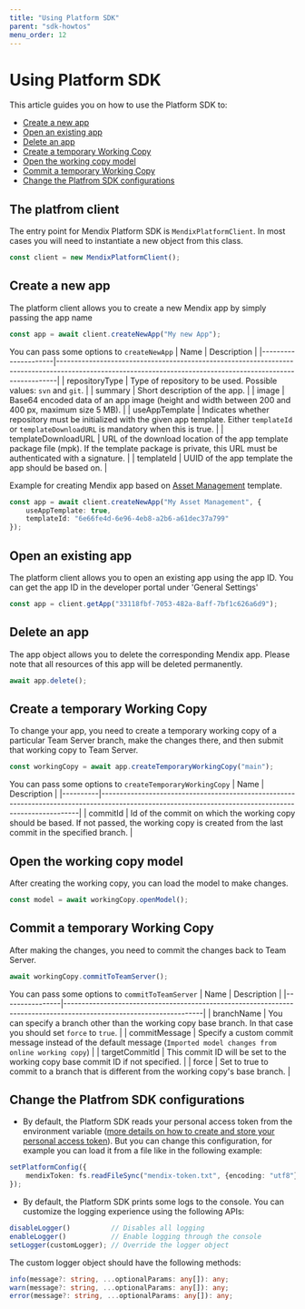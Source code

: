 ```yaml
---
title: "Using Platform SDK"
parent: "sdk-howtos"
menu_order: 12
---
```


# Using Platform SDK
This article guides you on how to use the Platform SDK to:
* [Create a new app](#create-a-new-app)
* [Open an existing app](#open-an-existing-app)
* [Delete an app](#delete-an-app)
* [Create a temporary Working Copy](#create-a-temporary-working-copy)
* [Open the working copy model](#open-the-working-copy-model)
* [Commit a temporary Working Copy](#commit-a-temporary-working-copy)
* [Change the Platfrom SDK configurations](#change-the-platfrom-sdk-configurations)

## The platfrom client
The entry point for Mendix Platform SDK is `MendixPlatformClient`. In most cases you will need to instantiate a new object from this class.
```ts
const client = new MendixPlatformClient();
```

## Create a new app
The platform client allows you to create a new Mendix app by simply passing the app name
```ts
const app = await client.createNewApp("My new App");
```
You can pass some options to `createNewApp`
| Name                | Description                                                                                                                                                |
|---------------------|------------------------------------------------------------------------------------------------------------------------------------------------------------|
| repositoryType      | Type of repository to be used. Possible values: `svn` and `git`.                                                                                           |
| summary             | Short description of the app.                                                                                                                              |
| image               | Base64 encoded data of an app image (height and width between 200 and 400 px, maximum size 5 MB).                                                           |
| useAppTemplate      | Indicates whether repository must be initialized with the given app template. Either `templateId` or `templateDownloadURL` is mandatory when this is true. |
| templateDownloadURL | URL of the download location of the app template package file (mpk). If the template package is private, this URL must be authenticated with a signature.  |
| templateId          | UUID of the app template the app should be based on.                                                                                                       |

Example for creating Mendix app based on [Asset Management](https://marketplace.mendix.com/link/component/107652) template.
```ts
const app = await client.createNewApp("My Asset Management", {
    useAppTemplate: true,
    templateId: "6e66fe4d-6e96-4eb8-a2b6-a61dec37a799"
});
```

## Open an existing app
The platform client allows you to open an existing app using the app ID. You can get the app ID in the developer portal under 'General Settings'
```ts
const app = client.getApp("33118fbf-7053-482a-8aff-7bf1c626a6d9");
```

## Delete an app
The app object allows you to delete the corresponding Mendix app. Please note that all resources of this app will be deleted permanently.
```ts
await app.delete();
```

## Create a temporary Working Copy
To change your app, you need to create a temporary working copy of a particular Team Server branch, make the changes there, and then submit that working copy to Team Server.
```ts
const workingCopy = await app.createTemporaryWorkingCopy("main");
```
You can pass some options to `createTemporaryWorkingCopy`
| Name     | Description                                                                                                                                          |
|----------|------------------------------------------------------------------------------------------------------------------------------------------------------|
| commitId | Id of the commit on which the working copy should be based. If not passed, the working copy is created from the last commit in the specified branch. |

## Open the working copy model
After creating the working copy, you can load the model to make changes.
```ts
const model = await workingCopy.openModel();
```

## Commit a temporary Working Copy
After making the changes, you need to commit the changes back to Team Server.
```ts
await workingCopy.commitToTeamServer();
```
You can pass some options to `commitToTeamServer`
| Name           | Description                                                                                                        |
|----------------|--------------------------------------------------------------------------------------------------------------------|
| branchName     | You can specify a branch other than the working copy base branch. In that case you should set `force` to `true`.   |
| commitMessage  | Specify a custom commit message instead of the default message (`Imported model changes from online working copy`) |
| targetCommitId | This commit ID will be set to the working copy base commit ID if not specified.                                    |
| force          | Set to true to commit to a branch that is different from the working copy's base branch.                           |

## Change the Platfrom SDK configurations
* By default, the Platform SDK reads your personal access token from the environment variable ([more details on how to create and store your personal access token](setup-your-pat)). But you can change this configuration, for example you can load it from a file like in the following example:
```ts
setPlatformConfig({
    mendixToken: fs.readFileSync("mendix-token.txt", {encoding: "utf8"})
});
```
* By default, the Platform SDK prints some logs to the console. You can customize the logging experience using the following APIs:
```ts
disableLogger()          // Disables all logging
enableLogger()           // Enable logging through the console
setLogger(customLogger); // Override the logger object
```
The custom logger object should have the following methods:
```ts
info(message?: string, ...optionalParams: any[]): any;
warn(message?: string, ...optionalParams: any[]): any;
error(message?: string, ...optionalParams: any[]): any;
```
